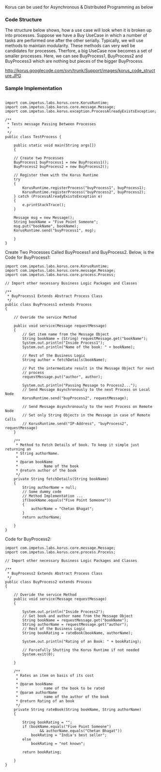 Korus can be used for Asynchronous & Distributed Programming as below
### Code Structure ###

The structure below shows, how a use case will look when it is broken up into processes. Suppose we have a Buy UseCase in which a number of tasks are performed one after the other serially. Typically, we will use methods to maintain modularity. These methods can very well be candidates for processes. Therfore, a big UseCase now becomes a set of smaller processes. Here, we can see BuyProcess1, BuyProcess2 and BuyProcess3 which are nothing but pieces of the bigger BuyProcess.

http://korus.googlecode.com/svn/trunk/Support/images/korus_code_structure.JPG

### Sample Implementation ###

```

import com.impetus.labs.korus.core.KorusRuntime;
import com.impetus.labs.korus.core.message.Message;
import com.impetus.labs.korus.exception.ProcessAlreadyExistsException;

/**
 * Tests message Passing Between Processes
 *
 */
public class TestProcess {
	
	public static void main(String args[])
	{
	
	// Create two Processes
	BuyProcess1 buyProcess1 = new BuyProcess1();
	BuyProcess2 buyProcess2 = new BuyProcess2();
	
	// Register them with the Korus Runtime
	try
	{
		KorusRuntime.registerProcess("buyProcess1", buyProcess1);
		KorusRuntime.registerProcess("buyProcess2", buyProcess2);
	} catch (ProcessAlreadyExistsException e)
	{			
		e.printStackTrace();
	}
	
	Message msg = new Message();
	String bookName = "Five Point Someone";
	msg.put("bookName", bookName);
	KorusRuntime.send("buyProcess1", msg);
	
	}
}

```

Create Two Processes Called BuyProcess1 and BuyProcess2. Below, is the Code for BuyProcess1:

```
import com.impetus.labs.korus.core.KorusRuntime;
import com.impetus.labs.korus.core.message.Message;
import com.impetus.labs.korus.core.process.Process;

// Import other necessary Business Logic Packages and Classes

/**
 * BuyProcess1 Extends Abstract Process Class
 */
public class BuyProcess1 extends Process
{

	// Overide the service Method

	public void service(Message requestMessage)
	{
		// Get item name from the Message Object
		String bookName = (String) requestMessage.get("bookName");
		System.out.println("Inside Process1");
		System.out.println("Name of the book: " + bookName);

		// Rest of the Business Logic
		String author = fetchDetails(bookName);

		// Put the intermediate result in the Message Object for next
		// process
		requestMessage.put("author", author);

		System.out.println("Passing Message to Process2...");
		// Send Message Asynchronously to the next Process on Local Node
		KorusRuntime.send("buyProcess2", requestMessage);

		// Send Message Asynchronously to the next Process on Remote Node
		// Set only String Objects in the Message in case of Remote Calls
		// KorusRuntime.send("IP-Address", "buyProcess2", requestMessage)
	}

	/**
	 * Method to Fetch Details of book. To keep it simple just returning an
	 * String authorName.
	 * 
	 * @param bookName
	 *            Name of the book
	 * @return author of the book
	 */
	private String fetchDetails(String bookName)
	{
		String authorName = null;
		// Some dummy code
		// Method Implementation ...
		if(bookName.equals("Five Point Someone"))
		{
			authorName = "Chetan Bhagat";
		}
		return authorName;

	}
}
```

Code for BuyProcess2:
```
import com.impetus.labs.korus.core.message.Message;
import com.impetus.labs.korus.core.process.Process;

// Import other necessary Business Logic Packages and Classes

/**
 * BuyProcess2 Extends Abstract Process Class
 */
public class BuyProcess2 extends Process
{

	// Overide the service Method
	public void service(Message requestMessage)
	{

		System.out.println("Inside Process2");
		// Get book and author name from the Message Object
		String bookName = requestMessage.get("bookName");
		String authorName = requestMessage.get("author");
		// Rest of the Business Logic
		String bookRating = rateBook(bookName, authorName);

		System.out.println("Rating of an Book: " + bookRating);

		// Forcefully Shutting the Korus Runtime if not needed
		System.exit(0);

	}

	/**
	 * Rates an item on basis of its cost
	 * 
	 * @param bookName
	 *            name of the book to be rated
	 * @param authorName
	 *            name of the author of the book
	 * @return Rating of an book
	 */
	private String rateBook(String bookName, String authorName)
	{

		String bookRating = "";
		if (bookName.equals("Five Point Someone")
				&& authorName.equals("Chetan Bhagat"))
			bookRating = "India's best seller";
		else
			bookRating = "not known";

		return bookRating;

	}
}

```
